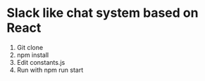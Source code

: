 # Slack like chat system based on React

1. Git clone
2. npm install
3. Edit constants.js
4. Run with npm run start

